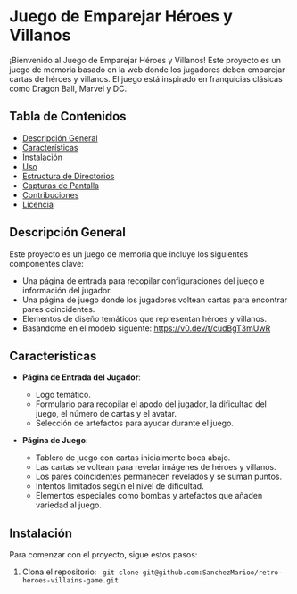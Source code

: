 
# Juego de Emparejar Héroes y Villanos

¡Bienvenido al Juego de Emparejar Héroes y Villanos! Este proyecto es un juego de memoria basado en la web donde los jugadores deben emparejar cartas de héroes y villanos. El juego está inspirado en franquicias clásicas como Dragon Ball, Marvel y DC.

## Tabla de Contenidos
- [Descripción General](#descripción-general)
- [Características](#características)
- [Instalación](#instalación)
- [Uso](#uso)
- [Estructura de Directorios](#estructura-de-directorios)
- [Capturas de Pantalla](#capturas-de-pantalla)
- [Contribuciones](#contribuciones)
- [Licencia](#licencia)

## Descripción General

Este proyecto es un juego de memoria que incluye los siguientes componentes clave:
- Una página de entrada para recopilar configuraciones del juego e información del jugador.
- Una página de juego donde los jugadores voltean cartas para encontrar pares coincidentes.
- Elementos de diseño temáticos que representan héroes y villanos.
- Basandome en el modelo siguente: https://v0.dev/t/cudBgT3mUwR

## Características

- **Página de Entrada del Jugador**:
    - Logo temático.
    - Formulario para recopilar el apodo del jugador, la dificultad del juego, el número de cartas y el avatar.
    - Selección de artefactos para ayudar durante el juego.

- **Página de Juego**:
    - Tablero de juego con cartas inicialmente boca abajo.
    - Las cartas se voltean para revelar imágenes de héroes y villanos.
    - Los pares coincidentes permanecen revelados y se suman puntos.
    - Intentos limitados según el nivel de dificultad.
    - Elementos especiales como bombas y artefactos que añaden variedad al juego.

## Instalación

Para comenzar con el proyecto, sigue estos pasos:

1. Clona el repositorio:
     ` git clone git@github.com:SanchezMarioo/retro-heroes-villains-game.git`
